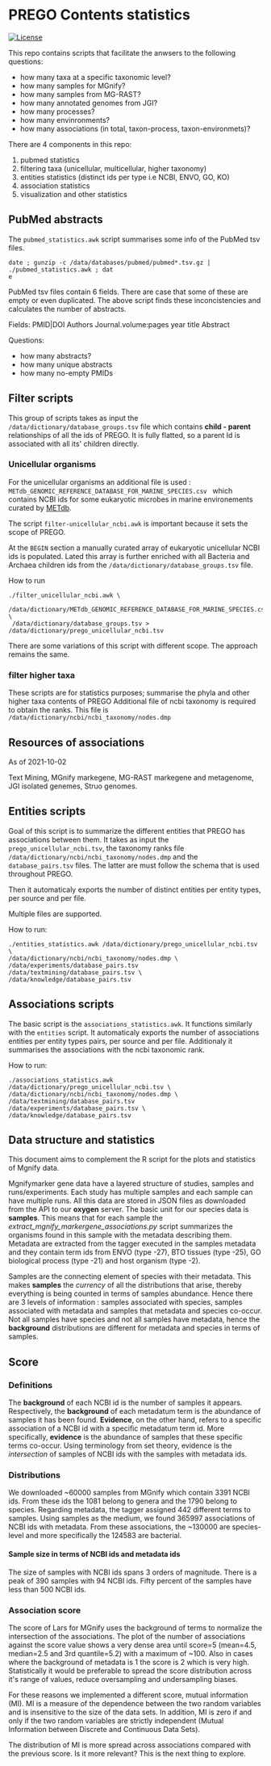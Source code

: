 # PREGO Contents statistics

[![License](https://img.shields.io/badge/License-BSD_2--Clause-orange.svg)](https://opensource.org/licenses/BSD-2-Clause)

This repo contains scripts that facilitate the anwsers to the following questions:

* how many taxa at a specific taxonomic level?
* how many samples for MGnify?
* how many samples from MG-RAST?
* how many annotated genomes from JGI?
* how many processes?
* how many envinronments?
* how many associations (in total, taxon-process, taxon-environmets)?

There are 4 components in this repo:

1. pubmed statistics
2. filtering taxa (unicellular, multicellular, higher taxonomy)
3. entities statistics (distinct ids per type i.e NCBI, ENVO, GO, KO)
4. association statistics
5. visualization and other statistics

## PubMed abstracts

The `pubmed_statistics.awk` script summarises some info of the PubMed tsv files.

```
date ; gunzip -c /data/databases/pubmed/pubmed*.tsv.gz | ./pubmed_statistics.awk ; dat
e
```

PubMed tsv files contain 6 fields. There are case that some of these are empty or even duplicated. The above script finds these inconcistencies and calculates the number of abstracts.

Fields:
PMID|DOI        Authors     Journal.volume:pages        year        title       Abstract

Questions:
* how many abstracts?
* how many unique abstracts
* how many no-empty PMIDs

## Filter scripts

This group of scripts takes as input the `/data/dictionary/database_groups.tsv` file which contains **child - parent** 
relationships of all the ids of PREGO. It is fully flatted, so a parent Id is associated with all its' children directly.

### Unicellular organisms

For the unicellular organisms an additional file is used : `METdb_GENOMIC_REFERENCE_DATABASE_FOR_MARINE_SPECIES.csv ` which contains
NCBI ids for some eukaryotic microbes in marine environements curated by [METdb](http://metdb.sb-roscoff.fr/metdb/).

The script `filter-unicellular_ncbi.awk` is important because it sets the scope of PREGO.

At the `BEGIN` section a manually curated array of eukaryotic unicellular NCBI ids is populated. 
Lated this array is further enriched with all Bacteria and Archaea children ids from the `/data/dictionary/database_groups.tsv` file.


How to run 
```
./filter_unicellular_ncbi.awk \
 /data/dictionary/METdb_GENOMIC_REFERENCE_DATABASE_FOR_MARINE_SPECIES.csv \
 /data/dictionary/database_groups.tsv > /data/dictionary/prego_unicellular_ncbi.tsv
```

There are some variations of this script with different scope. The approach remains the same.


### filter higher taxa

These scripts are for statistics purposes; summarise the phyla and other higher taxa contents of PREGO
Additional file of ncbi taxonomy is required to obtain the ranks. This file is `/data/dictionary/ncbi/ncbi_taxonomy/nodes.dmp`

## Resources of associations
As of 2021-10-02

Text Mining, MGnify markegene, MG-RAST markegene and metagenome, JGI isolated genemes, Struo genomes.

## Entities scripts

Goal of this script is to summarize the different entities that PREGO has associations between them.
It takes as input the `prego_unicellular_ncbi.tsv`, the taxonomy ranks file 
`/data/dictionary/ncbi/ncbi_taxonomy/nodes.dmp` and the `database_pairs.tsv` files. 
The latter are must follow the schema that is used throughout PREGO.

Then it automaticaly exports the number of distinct entities per entity types, per source and per file.

Multiple files are supported.

How to run:

```
./entities_statistics.awk /data/dictionary/prego_unicellular_ncbi.tsv \
/data/dictionary/ncbi/ncbi_taxonomy/nodes.dmp \
/data/experiments/database_pairs.tsv /data/textmining/database_pairs.tsv \
/data/knowledge/database_pairs.tsv
```

## Associations scripts

The basic script is the `associations_statistics.awk`. It functions similarly with the `entities` script.
It automaticaly exports the number of associations entities per entity types pairs, per source and per file.
Additionaly it summarises the associations with the ncbi taxonomic rank.

How to run:
```
./associations_statistics.awk /data/dictionary/prego_unicellular_ncbi.tsv \
/data/dictionary/ncbi/ncbi_taxonomy/nodes.dmp \
/data/textmining/database_pairs.tsv /data/experiments/database_pairs.tsv \
/data/knowledge/database_pairs.tsv
```

## Data structure and statistics

This document aims to complement the R script for the plots and statistics of Mgnify data.

Mgnifymarker gene data have a layered structure of studies, samples and runs/experiments. Each study has multiple samples and each sample can have multiple runs. All this data are stored in JSON files as downloaded from the API to our **oxygen** server. The basic unit for our species data is **samples**. This means that for each sample the *extract_mgnify_markergene_associations.py* script summarizes the organisms found in this sample with the metadata describing them. Metadata are extracted from the tagger executed in the samples metadata and they contain term ids from ENVO (type -27), BTO tissues (type -25), GO biological process (type -21) and host organism (type -2).

Samples are the connecting element of species with their metadata. This makes **samples** the *currency* of all the distributions that arise, thereby everything is being counted in terms of samples abundance. Hence there are 3 levels of information : samples associated with species, samples associated with metadata and samples that metadata and species co-occur. Not all samples have species and not all samples have metadata, hence the **background** distributions are different for metadata and species in terms of samples.

## Score

### Definitions

The **background** of each NCBI id is the number of samples it appears. Respectively, the **background** of each metadatum term is the abundance of samples it has been found. **Evidence**, on the other hand, refers to a specific association of a NCBI id with a specific metadatum term id. More specifically, **evidence** is the abundance of samples that these specific terms co-occur. Using terminology from set theory, evidence is the *intersection* of samples of NCBI ids with the samples with metadata ids.

### Distributions

We downloaded ~60000 samples from MGnify which contain 3391 NCBI ids. From these ids the 1081 belong to genera and the 1790 belong to species. Regarding metadata, the tagger assigned 442 different terms to samples. Using samples as the medium, we found 365997 associations of NCBI ids with metadata. From these associations, the ~130000 are species-level and more specifically the 124583 are bacterial.

#### Sample size in terms of NCBI ids and metadata ids

The size of samples with NCBI ids spans 3 orders of magnitude. There is a peak of 390 samples with 94 NCBI ids. Fifty percent of the samples have less than 500 NCBI ids.

### Association score

The score of Lars for MGnify uses the background of terms to normalize the intersection of the associations. The plot of the number of associations against the score value shows a very dense area until score=5 (mean=4.5, median=2.5 and 3rd quantile=5.2) with a maximum of ~100. Also in cases where the background of metadata is 1 the score is 2 which is very high. Statistically it would be preferable to spread the score distribution across it's range of values, reduce oversampling and undersampling biases.

For these reasons we implemented a different score, mutual information (MI). MI is a measure of the dependence between the two random variables and is insensitive to the size of the data sets. In addition, MI is zero if and only if the two random variables are strictly independent (Mutual Information between Discrete and Continuous Data Sets).


The distribution of MI is more spread across associations compared with the previous score.
Is it more relevant? This is the next thing to explore.

